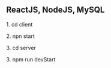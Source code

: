  <h2> ReactJS, NodeJS, MySQL </h2> 
 
 <p> 1. cd client </p>
  <p> 2. npn start</p>
   <p> 3. cd server</p>
    <p> 3. npm run devStart </p>
